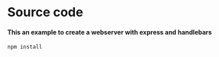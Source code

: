 # Source code

#### This an example to create a webserver with express and handlebars

```
npm install
```
